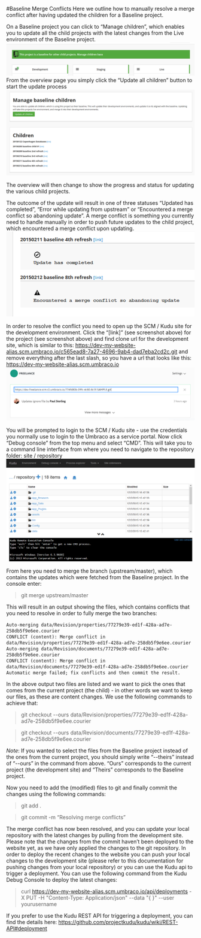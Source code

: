 #Baseline Merge Conflicts
Here we outline how to manually resolve a merge conflict after having updated the children for a Baseline project.

On a Baseline project you can click to “Manage children”, which enables you to update all the child projects with the latest changes from the Live environment of the Baseline project.
![environment](images/image04.png)
From the overview page you simply click the “Update all children” button to start the update process
![environment](images/image01.png)

The overview will then change to show the progress and status for updating the various child projects.

The outcome of the update will result in one of three statuses “Updated has completed”, “Error while updating from upstream” or “Encountered a merge conflict so abandoning update”.
A merge conflict is something you currently need to handle manually in order to push future updates to the child project, which encountered a merge conflict upon updating.
![environment](images/image00.png)

In order to resolve the conflict you need to open up the SCM / Kudu site for the development environment. Click the “[link]” (see screenshot above) for the project (see screenshot above) and find clone url for the development site, which is similar to this: https://dev-my-website-alias.scm.umbraco.io/c565ead8-7a27-4696-9ab4-dad7eba2cd2c.git and remove everything after the last slash, so you have a url that looks like this: https://dev-my-website-alias.scm.umbraco.io
![environment](images/GetCloneUrl.PNG)

You will be prompted to login to the SCM / Kudu site - use the credentials you normally use to login to the Umbraco as a service portal.
Now click “Debug console” from the top menu and select “CMD”. This will take you to a command line interface from where you need to navigate to the repository folder: site / repository
![environment](images/image03.png)

From here you need to merge the branch (upstream/master), which contains the updates which were fetched from the Baseline project.
In the console enter: 
> git merge upstream/master

This will result in an output showing the files, which contains conflicts that you need to resolve in order to fully merge the two branches:
```
Auto-merging data/Revision/properties/77279e39-ed1f-428a-ad7e-258db5f9e6ee.courier
CONFLICT (content): Merge conflict in data/Revision/properties/77279e39-ed1f-428a-ad7e-258db5f9e6ee.courier
Auto-merging data/Revision/documents/77279e39-ed1f-428a-ad7e-258db5f9e6ee.courier
CONFLICT (content): Merge conflict in data/Revision/documents/77279e39-ed1f-428a-ad7e-258db5f9e6ee.courier
Automatic merge failed; fix conflicts and then commit the result. 
```

In the above output two files are listed and we want to pick the ones that comes from the current project (the child) - in other words we want to keep our files, as these are content changes. We use the following commands to achieve that:

> git checkout --ours data/Revision/properties/77279e39-ed1f-428a-ad7e-258db5f9e6ee.courier

> git checkout --ours data/Revision/documents/77279e39-ed1f-428a-ad7e-258db5f9e6ee.courier

_Note_: If you wanted to select the files from the Baseline project instead of the ones from the current project, you should simply write “--theirs” instead of “--ours” in the command from above. “Ours” corresponds to the current project (the development site) and “Theirs” corresponds to the Baseline project.

Now you need to add the (modified) files to git and finally commit the changes using the following commands:

> git add .

> git commit -m “Resolving merge conflicts”

The merge conflict has now been resolved, and you can update your local repository with the latest changes by pulling from the development site.
Please note that the changes from the commit haven’t been deployed to the website yet, as we have only applied the changes to the git repository. In order to deploy the recent changes to the website you can push your local changes to the development site (please refer to this documentation for pushing changes from your local repository) or you can use the Kudu api to trigger a deployment.
You can use the following command from the Kudu Debug Console to deploy the latest changes:

> curl https://dev-my-website-alias.scm.umbraco.io/api/deployments -X PUT -H "Content-Type: Application/json" --data "{ }" --user yourusername

If you prefer to use the Kudu REST API for triggering a deployment, you can find the details here: https://github.com/projectkudu/kudu/wiki/REST-API#deployment 


